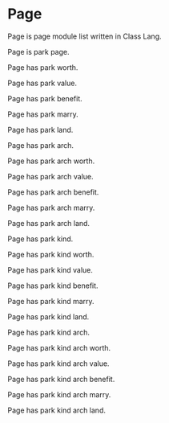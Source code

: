 # Page

Page is page module list written in Class Lang.

Page is park page.

Page has park worth.

Page has park value.

Page has park benefit.

Page has park marry.

Page has park land.

Page has park arch.

Page has park arch worth.

Page has park arch value.

Page has park arch benefit.

Page has park arch marry.

Page has park arch land.

Page has park kind.

Page has park kind worth.

Page has park kind value.

Page has park kind benefit.

Page has park kind marry.

Page has park kind land.

Page has park kind arch.

Page has park kind arch worth.

Page has park kind arch value.

Page has park kind arch benefit.

Page has park kind arch marry.

Page has park kind arch land.
